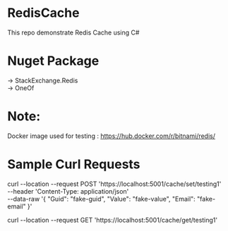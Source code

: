 # RedisCache
This repo demonstrate Redis Cache using C#
# Nuget Package
-> StackExchange.Redis<br />
-> OneOf<br />

# Note:
Docker image used for testing : https://hub.docker.com/r/bitnami/redis/<br />

# Sample Curl Requests
curl --location --request POST 'https://localhost:5001/cache/set/testing1' \
--header 'Content-Type: application/json' \
--data-raw '{
    "Guid": "fake-guid",
    "Value": "fake-value",
    "Email": "fake-email"
}'<br />

curl --location --request GET 'https://localhost:5001/cache/get/testing1'<br />
